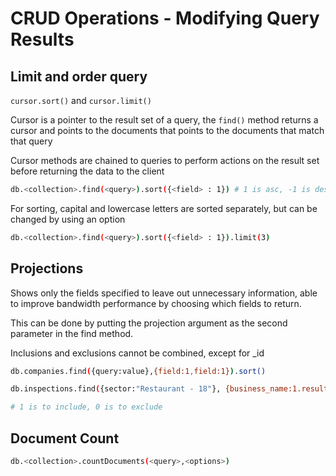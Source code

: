 # CRUD Operations - Modifying Query Results

## Limit and order query

`cursor.sort()` and `cursor.limit()`

Cursor is a pointer to the result set of a query, the `find()` method returns a cursor and points to the documents that points to the documents that match that query

Cursor methods are chained to queries to perform actions on the result set before returning the data to the client

```sh
db.<collection>.find(<query>).sort({<field> : 1}) # 1 is asc, -1 is desc
```

For sorting, capital and lowercase letters are sorted separately, but can be changed by using an option

```sh
db.<collection>.find(<query>).sort({<field> : 1}).limit(3) 
```

## Projections

Shows only the fields specified to leave out unnecessary information, able to improve bandwidth performance by choosing which fields to return.

This can be done by putting the projection argument as the second parameter in the find method.

Inclusions and exclusions cannot be combined, except for _id

```sh
db.companies.find({query:value},{field:1,field:1}).sort()

db.inspections.find({sector:"Restaurant - 18"}, {business_name:1.result:1,_id:0})

# 1 is to include, 0 is to exclude
```

## Document Count

```sh
db.<collection>.countDocuments(<query>,<options>)
```